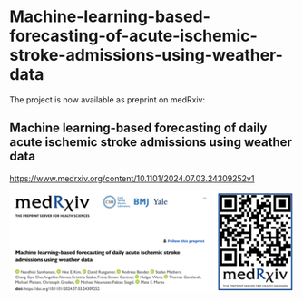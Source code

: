 # Machine-learning-based-forecasting-of-acute-ischemic-stroke-admissions-using-weather-data


The project is now available as preprint on medRxiv:

## Machine learning-based forecasting of daily acute ischemic stroke admissions using weather data 

https://www.medrxiv.org/content/10.1101/2024.07.03.24309252v1

![Alt text](preprint.png)